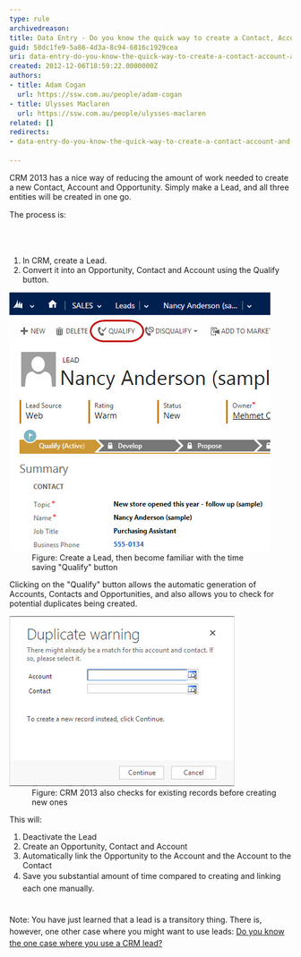 ```yaml
---
type: rule
archivedreason: 
title: Data Entry - Do you know the quick way to create a Contact, Account, and Opportunity in one go?
guid: 58dc1fe9-5a86-4d3a-8c94-6816c1929cea
uri: data-entry-do-you-know-the-quick-way-to-create-a-contact-account-and-opportunity-in-1-go
created: 2012-12-06T18:59:22.0000000Z
authors:
- title: Adam Cogan
  url: https://ssw.com.au/people/adam-cogan
- title: Ulysses Maclaren
  url: https://ssw.com.au/people/ulysses-maclaren
related: []
redirects:
- data-entry-do-you-know-the-quick-way-to-create-a-contact-account-and-opportunity-in-one-go

---
```



<p>​​​​CRM 2013 has a nice way of reducing the amount of work needed to create a new Contact, ​Account and Opportunity. Simply make a Lead, and all three entities will be created in one go.<br></p><p><span style="line-height:20.8px;">T</span><span style="line-height:20.8px;">he process is:​</span></p>
<br><excerpt class='endintro'></excerpt><br>
<ol><li>In CRM, create a Lead.<br></li><li>Convert it into an Opportunity, Contact and Account using the Qualify button.<br></li></ol><dl class="image"><dt>
         <img alt="Become familiar with the 'Convert Lead' button" src="CRM_ConvertLead.jpg" />
      </dt><dd>Figure: Create a Lead, then become familiar with the time saving "Qualify" button<br></dd></dl><p>Clicking on the "Qualify" button allows the automatic generation of Accounts, Contacts and Opportunities, and also allows you to check for potential duplicates being created.<br></p><dl class="image"><dt>
         <img alt="Convert Lead Web Page Dialog" src="CRM_ConvertLeadDialg.jpg" />
      </dt><dd>Figure: CRM 2013 also checks for existing records before creating new ones</dd></dl><p>This will:</p><ol>
   <li>​Deactivate the Lead​ </li><li>Create an Opportunity, Contact and Account</li><li>Automatically link the Opportunity to the Account and the Account to the Contact</li><li>
      <span style="line-height:1.6;">Save you substantial amount of time compared to creating and linking each one manually.</span><br></li></ol><div>
   <span style="line-height:20.8px;">​<br></span></div><div>
   <span style="line-height:20.8px;">Note: You have just learned that a lead is a transitory thing. There is, however, one other case where you might want to use leads: <a href="/Pages/The-one-case-where-you-use-a-CRM-lead.aspx">Do you know the one case where you use a CRM lead?</a> </span></div>


